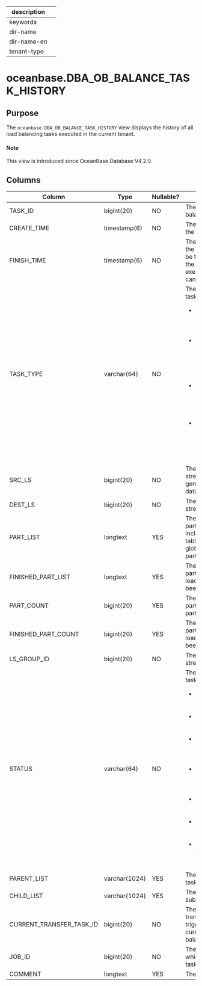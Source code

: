 | description ||
|---|---|
| keywords ||
| dir-name ||
| dir-name-en ||
| tenant-type ||

# oceanbase.DBA_OB_BALANCE_TASK_HISTORY

## Purpose

The `oceanbase.DBA_OB_BALANCE_TASK_HISTORY` view displays the history of all load balancing tasks executed in the current tenant. 

<main id="notice" type='explain'>
  <h4>Note</h4>
  <p>This view is introduced since OceanBase Database V4.2.0. </p>
</main>

## Columns

| **Column** | **Type** | **Nullable?** | **Description** |
| --- | --- | --- | --- |
| TASK_ID | bigint(20) | NO | The ID of the load balancing task. |
| CREATE_TIME | timestamp(6) | NO | The start time of the task. |
| FINISH_TIME | timestamp(6) | NO | The end time of the task, which can be the time when the task was executed or canceled. |
| TASK_TYPE | varchar(64) | NO | The type of the task. Valid values: <ul><li>`LS_SPLIT`: Split log streams to implement load balancing.  </li><li>`LS_ALTER`: Modify log stream attributes to implement load balancing. </li><li>`LS_MERGE`: Merge log streams to implement load balancing. </li><li>`LS_TRANSFER`: Transfer log streams to implement load balancing. </li></ul> |
| SRC_LS | bigint(20) | NO | The source log stream, which is generated at the data source. |
| DEST_LS | bigint(20) | NO | The destination log stream. |
| PART_LIST | longtext | YES | The list of partitions, including user table partitions and global index partitions. |
| FINISHED_PART_LIST | longtext | YES | The list of partitions for which load balancing has been completed. |
| PART_COUNT | bigint(20) | YES | The number of partitions in the partition list. |
| FINISHED_PART_COUNT | bigint(20) | YES | The number of partitions for which load balancing has been completed. |
| LS_GROUP_ID | bigint(20) | NO | The ID of the log stream group. |
| STATUS | varchar(64) | NO | The status of the task. Valid values: <ul><li>`INIT`: The task is being created.  </li><li>`CREATE_LS`: A log stream is being created. </li><li>`ALTER_LS`: Log stream attributes are being modified. </li><li>`SET_LS_MERGING`: Log streams are being merged. </li><li>`DROP_LS`: A log stream is being dropped. </li><li>`COMPLETED`: The task is executed. </li><li>`CANCELED`: The task is canceled. </li></ul> |
| PARENT_LIST | varchar(1024) | YES | The list of parent tasks. |
| CHILD_LIST | varchar(1024) | YES | The list of subtasks. |
| CURRENT_TRANSFER_TASK_ID | bigint(20) | NO | The ID of the transfer task triggered by the current load balancing task. |
| JOB_ID | bigint(20) | NO | The ID of the job to which the current task belongs. |
| COMMENT | longtext | YES | The comments. |
